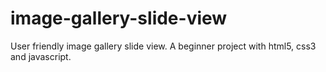 # image-gallery-slide-view
User friendly image gallery slide view. A beginner project with html5, css3 and javascript.
